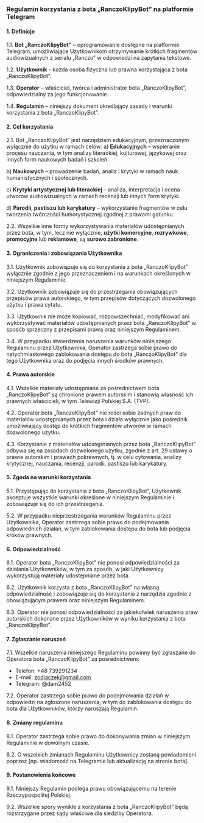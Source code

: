
### Regulamin korzystania z bota „RanczoKlipyBot” na platformie Telegram

#### 1. **Definicje**

1.1. **Bot „RanczoKlipyBot”** – oprogramowanie dostępne na platformie Telegram, umożliwiające Użytkownikom otrzymywanie krótkich fragmentów audiowizualnych z serialu „Ranczo” w odpowiedzi na zapytania tekstowe.

1.2. **Użytkownik** – każda osoba fizyczna lub prawna korzystająca z bota „RanczoKlipyBot”.

1.3. **Operator** – właściciel, twórca i administrator bota „RanczoKlipyBot”, odpowiedzialny za jego funkcjonowanie.

1.4. **Regulamin** – niniejszy dokument określający zasady i warunki korzystania z bota „RanczoKlipyBot”.

#### 2. **Cel korzystania**

2.1. Bot „RanczoKlipyBot” jest narzędziem edukacyjnym, przeznaczonym wyłącznie do użytku w ramach celów:
   a) **Edukacyjnych** – wspieranie procesu nauczania, w tym analizy literackiej, kulturowej, językowej oraz innych form naukowych badań i szkoleń.

   b) **Naukowych** – prowadzenie badań, analiz i krytyki w ramach nauk humanistycznych i społecznych.

   c) **Krytyki artystycznej lub literackiej** – analiza, interpretacja i ocena utworów audiowizualnych w ramach recenzji lub innych form krytyki.

   d) **Parodii, pastiszu lub karykatury** – wykorzystanie fragmentów w celu tworzenia twórczości humorystycznej zgodnej z prawami gatunku.

2.2. Wszelkie inne formy wykorzystywania materiałów udostępnianych przez bota, w tym, lecz nie wyłącznie, **użytki komercyjne**, **rozrywkowe**, **promocyjne** lub **reklamowe**, są **surowo zabronione**.

#### 3. **Ograniczenia i zobowiązania Użytkownika**

3.1. Użytkownik zobowiązuje się do korzystania z bota „RanczoKlipyBot” wyłącznie zgodnie z jego przeznaczeniem i na warunkach określonych w niniejszym Regulaminie.

3.2. Użytkownik zobowiązuje się do przestrzegania obowiązujących przepisów prawa autorskiego, w tym przepisów dotyczących dozwolonego użytku i prawa cytatu.

3.3. Użytkownik nie może kopiować, rozpowszechniać, modyfikować ani wykorzystywać materiałów udostępnianych przez bota „RanczoKlipyBot” w sposób sprzeczny z przepisami prawa oraz niniejszym Regulaminem.

3.4. W przypadku stwierdzenia naruszenia warunków niniejszego Regulaminu przez Użytkownika, Operator zastrzega sobie prawo do natychmiastowego zablokowania dostępu do bota „RanczoKlipyBot” dla tego Użytkownika oraz do podjęcia innych środków prawnych.

#### 4. **Prawa autorskie**

4.1. Wszelkie materiały udostępniane za pośrednictwem bota „RanczoKlipyBot” są chronione prawem autorskim i stanowią własność ich prawnych właścicieli, w tym Telewizji Polskiej S.A. (TVP).

4.2. Operator bota „RanczoKlipyBot” nie rości sobie żadnych praw do materiałów udostępnianych przez bota i działa wyłącznie jako pośrednik umożliwiający dostęp do krótkich fragmentów utworów w ramach dozwolonego użytku.

4.3. Korzystanie z materiałów udostępnianych przez bota „RanczoKlipyBot” odbywa się na zasadach dozwolonego użytku, zgodnie z art. 29 ustawy o prawie autorskim i prawach pokrewnych, tj. w celu cytowania, analizy krytycznej, nauczania, recenzji, parodii, pastiszu lub karykatury.

#### 5. **Zgoda na warunki korzystania**

5.1. Przystępując do korzystania z bota „RanczoKlipyBot”, Użytkownik akceptuje wszystkie warunki określone w niniejszym Regulaminie i zobowiązuje się do ich przestrzegania.

5.2. W przypadku nieprzestrzegania warunków Regulaminu przez Użytkownika, Operator zastrzega sobie prawo do podejmowania odpowiednich działań, w tym zablokowania dostępu do bota lub podjęcia kroków prawnych.

#### 6. **Odpowiedzialność**

6.1. Operator bota „RanczoKlipyBot” nie ponosi odpowiedzialności za działania Użytkowników, w tym za sposób, w jaki Użytkownicy wykorzystują materiały udostępniane przez bota.

6.2. Użytkownik korzysta z bota „RanczoKlipyBot” na własną odpowiedzialność i zobowiązuje się do korzystania z narzędzia zgodnie z obowiązującym prawem oraz niniejszym Regulaminem.

6.3. Operator nie ponosi odpowiedzialności za jakiekolwiek naruszenia praw autorskich dokonane przez Użytkowników w wyniku korzystania z bota „RanczoKlipyBot”.

#### 7. **Zgłaszanie naruszeń**

7.1. Wszelkie naruszenia niniejszego Regulaminu powinny być zgłaszane do Operatora bota „RanczoKlipyBot” za pośrednictwem:
   - Telefon: +48 739291234
   - E-mail: zodiaczek@gmail.com
   - Telegram: @dam2452

7.2. Operator zastrzega sobie prawo do podejmowania działań w odpowiedzi na zgłoszone naruszenia, w tym do zablokowania dostępu do bota dla Użytkowników, którzy naruszają Regulamin.

#### 8. **Zmiany regulaminu**

8.1. Operator zastrzega sobie prawo do dokonywania zmian w niniejszym Regulaminie w dowolnym czasie.

8.2. O wszelkich zmianach Regulaminu Użytkownicy zostaną powiadomieni poprzez [np. wiadomość na Telegramie lub aktualizację na stronie bota].

#### 9. **Postanowienia końcowe**

9.1. Niniejszy Regulamin podlega prawu obowiązującemu na terenie Rzeczypospolitej Polskiej.

9.2. Wszelkie spory wynikłe z korzystania z bota „RanczoKlipyBot” będą rozstrzygane przez sądy właściwe dla siedziby Operatora.
